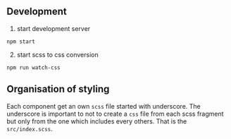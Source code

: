 ## Development
1. start development server
```
npm start
```
2. start scss to css conversion
```
npm run watch-css
```

## Organisation of styling
Each component get an own `scss` file started with underscore.
The underscore is important to not to create a `css` file from
each scss fragment but only from the one which includes every others.
That is the `src/index.scss`.
